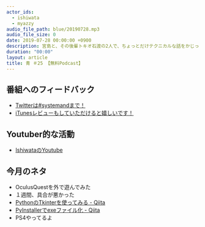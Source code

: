 ```yaml
---
actor_ids:
  - ishiwata
  - myazzy
audio_file_path: blue/20190728.mp3
audio_file_size: 0
date: 2019-07-28 00:00:00 +0900
description: 宮島と、その後輩トキオ石渡の2人で、ちょっとだけテクニカルな話をかじっちゃおう！という趣旨で始めた、systemand.onlineのサブチャンネル青です。
duration: "00:00"
layout: article
title: 青 ＃25 【無料Podcast】
---
```

## 番組へのフィードバック
* [Twitterは#systemandまで！](https://twitter.com/search?q=%23systemand)
* [iTunesレビューもしていただけると嬉しいです！](https://itunes.apple.com/jp/podcast/systemand-online/id1205168408?mt=2)

## Youtuber的な活動
* [IshiwataのYoutube](https://www.youtube.com/channel/UC0dN6GcdwpQA-WdSfI2tmZQ)

## 今月のネタ
* OculusQuestを外で遊んでみた
* １週間、具合が悪かった
* [PythonのTkinterを使ってみる - Qiita](https://qiita.com/nnahito/items/ad1428a30738b3d93762)
* [PyInstallerでexeファイル化 - Qiita](https://qiita.com/takanorimutoh/items/53bf44d6d5b37190e7d1)
* PS4やってるよ

